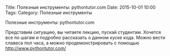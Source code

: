 Title: Полезные инструменты: pythontutor.com
Date: 2015-10-01 10:00
Tags: 
Category: Полезные инструменты

Полезные инструменты: pythontutor.com

Представим ситуацию, вы читаете лекцию, пускай студентам. Хочется все по шагам и подробно рассказать о данном куске кода.
Можно вести славеса пол часа, а можно продемонстрировать с помощью http://www.pythontutor.com/
